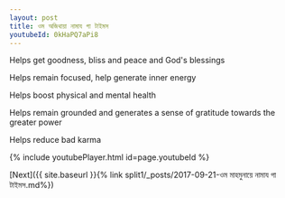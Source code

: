 ```yaml
---
layout: post
title: ওম অজিথায়া নামায গা টাইমস
youtubeId: 0kHaPQ7aPi8
---
```

 
 
Helps get goodness, bliss and peace and God's blessings
 
Helps remain focused, help generate inner energy 
 
Helps boost physical and mental health 
 
Helps remain grounded and generates a sense of gratitude towards the greater power 
 
Helps reduce bad karma
 
 
 
 


{% include youtubePlayer.html id=page.youtubeId %}
 
[Next]({{ site.baseurl }}{% link  split1/_posts/2017-09-21-ওম মাহমুনায়ে নামায গা টাইমস.md%})
 
